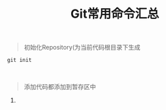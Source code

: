 # <center>Git常用命令汇总<center>

<br/>

> 初始化Repository(为当前代码根目录下生成

`git init`

<br />

> 添加代码都添加到暂存区中
1. 